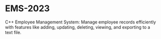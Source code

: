 # EMS-2023
C++ Employee Management System: Manage employee records efficiently with features like adding, updating, deleting, viewing, and exporting to a text file.
